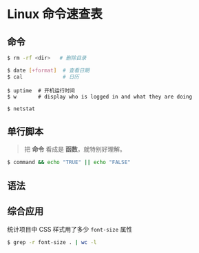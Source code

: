 # Linux 命令速查表


## 命令

```bash
$ rm -rf <dir>   # 删除目录
```

```bash
$ date [+format]  # 查看日期
$ cal             # 日历
```

```
$ uptime  # 开机运行时间
$ w       # display who is logged in and what they are doing

$ netstat 
```


## 单行脚本

> 把 **命令** 看成是 **函数**，就特别好理解。

```bash
$ command && echo "TRUE" || echo "FALSE"
```


## 语法



## 综合应用

统计项目中 CSS 样式用了多少 `font-size` 属性

```bash
$ grep -r font-size . | wc -l
```

